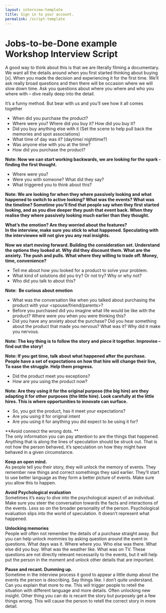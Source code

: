 ```yaml
---
layout: interview-template
title: Sign in to your account.
permalink: /script-template
---
```


# Jobs-to-be-Done example Workshop Interview Script 

A good way to think about this is that we are literally filming a documentary. We want all the details around when you first started thinking about buying [x]. When you made the decision and experiencing it for the first time. We’ll ask really broad questions and then there will be occasion where we will slow down time. Ask you questions about where you where and who you where with – dive really deep into the detail.  

It’s a funny method. But bear with us and you’ll see how it all comes together

*   When did you purchase the product?
*   Where were you? Where did you buy it? How did you buy it?
*   Did you buy anything else with it (Set the scene to help pull back the memories and spot associations)
*   What time of day was it? (daytime/ nighttime?)
*   Was anyone else with you at the time?
*   How did you purchase the product?

**Note: Now we can start working backwards, we are looking for the spark - finding the first thought.**

*   Where were you?
*   Were you with someone? What did they say?
*   What triggered you to think about this?

**Note: We are looking for when they where passively looking and what happened to switch to active looking? What was the events? What was the timeline? Sometime you’ll find that people say when they first started looking, and as you dive deeper they push that event back. When they realise they where passively looking much earlier than they thought.**

**What’s the emotion? Are they worried about the features?  
In the interview, make sure you stick to what happened. Speculating with the interviewee will not give you any real insights.**

**Now we start moving forward. Building the consideration set. Understand the options they looked at. Why did they discount them. What are the anxiety. The push and pulls. What where they willing to trade off. Money, time, convenience?**

*   Tell me about how you looked for a product to solve your problem.
*   What kind of solutions did you try? Or not try? Why or why not?
*   Who did you talk to about this?

**Note:  Be curious about emotion**

*   What was the conversation like when you talked about purchasing the product with your <spouse/friend/parents>?
*   Before you purchased did you imagine what life would be like with the product? Where were you when you were thinking this?
*   Did you have any anxiety about the purchase? Did you hear something about the product that made you nervous? What was it? Why did it make you nervous.

**Note: The key thing is to follow the story and piece it together. Improvise – find out the story!**

**Note: If you get time, talk about what happened after the purchase. People have a set of expectations on how that hire will change their live, To ease the struggle. Help them progress.**

*   Did the product meet you exceptions? 
*   How are you using the product now? 

**Note: Are they using it for the original purpose (the big hire) are they adapting it for other purposes (the little hire). Look carefully at the little hires. This is where opportunities to innovate can surface.**

*   So, you got the product, has it meet your expectations?
*   Are you using it for original intent
*   Are you using it for anything you did expect to be using it for?

**Avoid connect the wrong dots. **  
The only information you can pay attention to are the things that happened. Anything that is along the lines of speculation should be struck out. That is not how the person behaved, it’s speculation on how they might have behaved in a given circumstance.

**Keep an open mind.**  
As people tell you their story, they will unlock the memory of events. They remember new things and correct somethings they said earlier. They’ll start to use better language as they form a better picture of events. Make sure you allow this to happen.

**Avoid Psychological evaluation**  
Sometimes it’s easy to dive into the psychological aspect of an individual. Make sure you steer the conversation towards the facts and interactions of the events. Less so on the broader personality of the person. Psychological evaluation slips into the world of speculation. It doesn’t represent what happened.

**Unlocking memories**  
People will often not remember the details of a purchase straight away. But you can help unlock mommies by asking question around the event in questions. What days was it. Where where you. Who else was there. What else did you buy. What was the weather like. What was on TV. These questions are not directly relevant necessarily to the events, but it will help put the person in the moment and unlock other details that are important.

**Pause and recant. Dumming up.**  
Sometime in the interview process it good to appear a little dump about the events the person is describing. Say things like. I don’t quite understand. Can you explain that more to me. This will trigger people to retell the situation with different language and more details. Often unlocking new insight. Other thing you can do is recant the story but purposely get a few things wrong. This will cause the person to retell the correct story in more detail.
